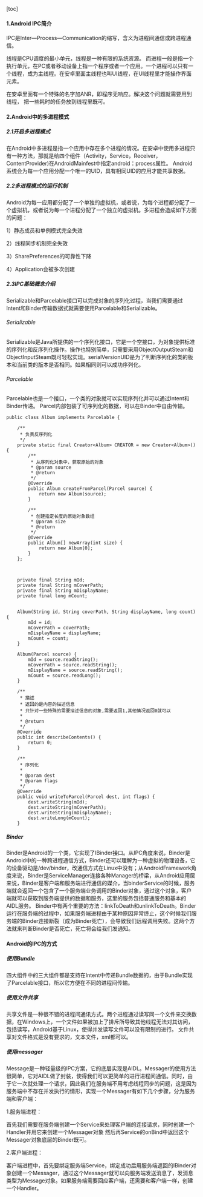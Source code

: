 [toc]
#### 1.Android IPC简介
IPC是Inter—Process—Communication的缩写，含义为进程间通信或跨进程通信。

线程是CPU调度的最小单元，线程是一种有限的系统资源。
而进程一般是指一个执行单元，在PC或者移动设备上指一个程序或者一个应用。一个进程可以只有一个线程，成为主线程。在安卓里面主线程也叫UI线程，在UI线程里才能操作界面元素。

在安卓里面有一个特殊的名字加ANR，即程序无响应。解决这个问题就需要用到线程， 把一些耗时的任务放到线程里既可。
#### 2.Android中的多进程模式
##### 2.1开启多进程模式
在Android中多进程是指一个应用中存在多个进程的情况。在安卓中使用多进程只有一种方法，那就是给四个组件（Activity，Service，Receiver，ContentProvider)在AndroidMainfest中指定android：process属性。
Android系统会为每一个应用分配一个唯一的UID，具有相同UID的应用才能共享数据。
##### 2.2多进程模式的运行机制
Android为每一应用都分配了一个单独的虚拟机，或者说，为每个进程都分配了一个虚拟机，或者说为每一个进程分配了一个独立的虚拟机。多进程会造成如下方面的问题：

1）静态成员和单例模式完全失效

2）线程同步机制完全失效

3）SharePreferences的可靠性下降

4）Application会被多次创建
##### 2.3IPC基础概念介绍
Serializable和Parcelable接口可以完成对象的序列化过程，当我们需要通过Intent和Binder传输数据式就需要使用Parcelable和Serializable。
###### Serializable
Serializable是Java所提供的一个序列化接口，它是一个空接口，为对象提供标准的序列化和反序列化操作。操作也特别简单，只需要采用ObjectOutputSteam和ObjectInputSteam既可轻松实现。serialVersionUID是为了判断序列化的类的版本和当前类的版本是否相同。如果相同则可以成功序列化。
###### Parcelable
Parcelable也是一个接口，一个类的对象就可以实现序列化并可以通过Intent和Binder传递。
Parcel内部包装了可序列化的数据，可以在Binder中自由传输。

```
public class Album implements Parcelable {

    /**
     * 负责反序列化
     */
    private static final Creator<Album> CREATOR = new Creator<Album>() {
        /**
         * 从序列化对象中，获取原始的对象
         * @param source
         * @return
         */
        @Override
        public Album createFromParcel(Parcel source) {
            return new Album(source);
        }

        /**
         * 创建指定长度的原始对象数组
         * @param size
         * @return
         */
        @Override
        public Album[] newArray(int size) {
            return new Album[0];
        }
    };



    private final String mId;
    private final String mCoverPath;
    private final String mDisplayName;
    private final long mCount;


    Album(String id, String coverPath, String displayName, long count) {
        mId = id;
        mCoverPath = coverPath;
        mDisplayName = displayName;
        mCount = count;
    }

    Album(Parcel source) {
        mId = source.readString();
        mCoverPath = source.readString();
        mDisplayName = source.readString();
        mCount = source.readLong();
    }

    /**
     * 描述
     * 返回的是内容的描述信息
     * 只针对一些特殊的需要描述信息的对象,需要返回1,其他情况返回0就可以
     *
     * @return
     */
    @Override
    public int describeContents() {
        return 0;
    }

    /**
     * 序列化
     *
     * @param dest
     * @param flags
     */
    @Override
    public void writeToParcel(Parcel dest, int flags) {
        dest.writeString(mId);
        dest.writeString(mCoverPath);
        dest.writeString(mDisplayName);
        dest.writeLong(mCount);
    }

```

##### Binder

Binder是Android的一个类，它实现了IBinder接口。从IPC角度来说，Binder是Android中的一种跨进程通信方式，Binder还可以理解为一种虚拟的物理设备，它的设备驱动是/dev/binder，改通信方式在Linux中没有；从AndroidFramework角度来说，Binder是ServiceManager连接各种Manager的桥梁，从Android应用层来说，Binder是客户端和服务端进行通信的媒介，当binderService的时候，服务端就会返回一个包含了一个服务端业务调用的Binder对象，通过这个对象，客户端就可以获取到服务端提供的数据和服务，这里的服务包括普通服务和基本的AIDL服务。
Binder中有两个重要的方法：linkToDeath和unlinkToDeath。Binder运行在服务端的过程中，如果服务端进程由于某种原因异常终止，这个时候我们服务端的Binder连接断裂（成为Binder死亡），会导致我们远程调用失败。这两个方法就来判断Binder是否死亡，死亡将会给我们发通知。
#### Android的IPC的方式
##### 使用Bundle
四大组件中的三大组件都是支持在Intent中传递Bundle数据的，由于Bundle实现了Parcelable接口，所以它方便在不同的进程间传输。
##### 使用文件共享
共享文件是一种很不错的进程间通讯方式。两个进程通过读写同一个文件来交换数据，在Windows上，一个文件如果被加上了排斥所导致其他线程无法对其访问，包括读写，Android基于Linux，使得并发读写文件可以没有限制的进行。
文件共享对文件格式是没有要求的，文本文件，xml都可以。
##### 使用messager
Message是一种轻量级的IPC方案，它的底层实现是AIDL。Messager的使用方法很简单，它对AIDL做了封装，使得我们可以更简单的进行进程间通信。同时，由于它一次就处理一个请求，因此我们在服务端不用考虑线程同步的问题，这是因为服务端中不存在并发执行的情形，实现一个Messager有如下几个步骤，分为服务端和客户端：

1.服务端进程：

首先我们需要在服务端创建一个Service来处理客户端的连接请求，同时创建一个Handler并用它来创建一个Messager对象 然后再Service的onBind中返回这个Messager对象底层的Binder既可。

2.客户端进程：

客户端进程中，首先要绑定服务端Service，绑定成功后用服务端返回的IBinder对象创建一个Messager，通过这个Messager就可以向服务端发送消息了，发消息类型为Message对象。如果服务端需要回应客户端，还需要和客户端一样，创建一个Handler。